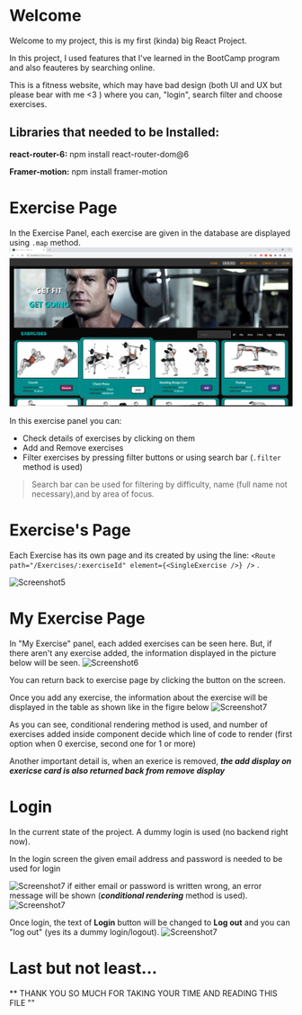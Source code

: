 # Welcome 

Welcome to my project, this is my first (kinda) big React Project. 

In this project, I used features that I've learned in the BootCamp program and also feauteres by searching online.

This is a fitness website, which may have bad design (both UI and UX but please bear with me <3 ) where you can, "login", search filter and choose exercises.

## Libraries that needed to be Installed:

**react-router-6:**
npm install react-router-dom@6

**Framer-motion:**
npm install framer-motion


# Exercise Page

In the Exercise Panel, each exercise are given in the database are displayed using  ```.map``` method.
![Screenshot](https://github.com/CanSudor95/fitness-website/blob/master/public/ScreenShots/ScreenShot4.PNG?raw=true)

In this exercise panel you can:
- Check details of exercises by clicking on them
- Add and Remove exercises
- Filter exercises by pressing filter buttons or using search bar (```.filter``` method is used)
 >Search bar can be used for filtering by difficulty, name (full name not necessary),and by area of focus.

# Exercise's Page

Each Exercise has its own page and its created by using the line:
```<Route path="/Exercises/:exerciseId" element={<SingleExercise />} />``` .

![Screenshot5](https://github.com/CanSudor95/fitness-website/blob/master/public/ScreenShots/ScreenShot5.png?raw=true)

# My Exercise Page

In "My Exercise" panel, each added exercises can be seen here. But, if there aren't any exercise added, the information displayed in the picture below will be seen.
![Screenshot6](https://github.com/CanSudor95/fitness-website/blob/master/public/ScreenShots/ScreenShot6.png?raw=true)

You can return back to exercise page by clicking the button on the screen.

Once you add any exercise, the information about the exercise will be displayed in the table as shown like in the figıre below
![Screenshot7](https://github.com/CanSudor95/fitness-website/blob/master/public/ScreenShots/ScreenShot7.png?raw=true)

As you can see, conditional rendering method is used, and number of exercises added inside <My Exercise> component decide which line of code to render (first option when 0 exercise, second one for 1 or more)
 
Another important detail is, when an exerice is removed, **_the add display on exericse card is also returned back from remove display_**
  
# Login

In the current state of the project. A dummy login is used (no backend right now).
  
In the login screen the given email address and password is needed to be used for login 
  
![Screenshot7](https://github.com/CanSudor95/fitness-website/blob/master/public/ScreenShots/ScreenShot8.png?raw=true)
  if either email or password is written wrong, an error message will be shown (**_conditional rendering_** method is used).
![Screenshot7](https://github.com/CanSudor95/fitness-website/blob/master/public/ScreenShots/ScreenShot9.png?raw=true) 
 
Once login, the text of **Login** button will be changed to **Log out** and you can "log out" (yes its a dummy login/logout).
 ![Screenshot7](https://github.com/CanSudor95/fitness-website/blob/master/public/ScreenShots/ScreenShot10.png?raw=true) 
 
 
 # Last but not least...
 
 ** THANK YOU SO MUCH FOR TAKING YOUR TIME AND READING THIS FILE "" 
